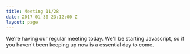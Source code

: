 ```yaml
---
title: Meeting 11/28
date: 2017-01-30 23:12:00 Z
layout: page
---
```


We're having our regular meeting today. We'll be starting Javascript, so if you haven't been keeping up now is a essential day to come.
